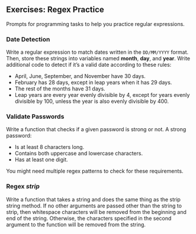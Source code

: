 ## Exercises: Regex Practice

Prompts for programming tasks to help you practice regular expressions.


### Date Detection

Write a regular expression to match dates written in the `DD/MM/YYYY` format. Then, store these strings into variables named **month**, **day**, and **year**. Write additional code to detect if it’s a valid date according to these rules:

- April, June, September, and November have 30 days.
- February has 28 days, except in leap years when it has 29 days.
- The rest of the months have 31 days.
- Leap years are every year evenly divisible by 4, except for years evenly divisible by 100, unless the year is also evenly divisible by 400.


### Validate Passwords

Write a function that checks if a given password is strong or not. A strong password:

- Is at least 8 characters long.
- Contains both uppercase and lowercase characters.
- Has at least one digit.

You might need multiple regex patterns to check for these requirements.


### Regex _strip_

Write a function that takes a string and does the same thing as the strip string method. If no other arguments are passed other than the string to strip, then whitespace characters will be removed from the beginning and end of the string. Otherwise, the characters specified in the second argument to the function will be removed from the string.

